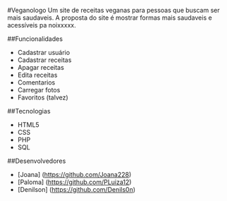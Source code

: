 #Veganologo
Um site de receitas veganas para pessoas que buscam ser mais saudaveis. A proposta do site é mostrar formas mais saudaveis e acessíveis pa noixxxxx. 

##Funcionalidades

* Cadastrar usuário
* Cadastrar receitas
* Apagar receitas
* Edita receitas
* Comentarios
* Carregar fotos
* Favoritos (talvez)

##Tecnologias

* HTML5
* CSS
* PHP
* SQL

##Desenvolvedores

* [Joana] (https://github.com/Joana228)
* [Paloma] (https://github.com/PLuiza12)
* [Denilson] (https://github.com/Denils0n)
